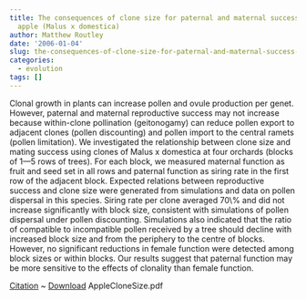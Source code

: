 ```yaml
---
title: The consequences of clone size for paternal and maternal success in domestic
  apple (Malus x domestica)
author: Matthew Routley
date: '2006-01-04'
slug: the-consequences-of-clone-size-for-paternal-and-maternal-success-in-domestic-apple-malus-x-domestica
categories:
  - evolution
tags: []
---
```


<p>Clonal growth in plants can increase pollen and ovule production per genet. However, paternal and maternal reproductive success may not increase because within-clone pollination (geitonogamy) can reduce pollen export to adjacent clones (pollen discounting) and pollen import to the central ramets (pollen limitation). We investigated the relationship between clone size and mating success using clones of Malus x domestica at four orchards (blocks of 1&#8212;5 rows of trees). For each block, we measured maternal function as fruit and seed set in all rows and paternal function as siring rate in the first row of the adjacent block. Expected relations between reproductive success and clone size were generated from simulations and data on pollen dispersal in this species. Siring rate per clone averaged 70\% and did not increase significantly with block size, consistent with simulations of pollen dispersal under pollen discounting. Simulations also indicated that the ratio of compatible to incompatible pollen received by a tree should decline with increased block size and from the periphery to the centre of blocks. However, no significant reductions in female function were detected among block sizes or within blocks. Our results suggest that paternal function may be more sensitive to the effects of clonality than female function.</p>

<p><a href="http://www.amjbot.org/cgi/content/abstract/91/9/1326">Citation</a> ~ <a href="http://public.me.com/mroutley">Download</a> AppleCloneSize.pdf</p>